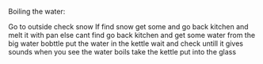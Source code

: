 Boiling the water:

Go to outside
check snow
 If find snow get some and go back kitchen and melt it with pan
 else cant find go back kitchen and get some water from the big water bobttle
put the water in the kettle
wait and check untill it gives sounds
when you see the water boils
take the kettle
put into the glass
 
